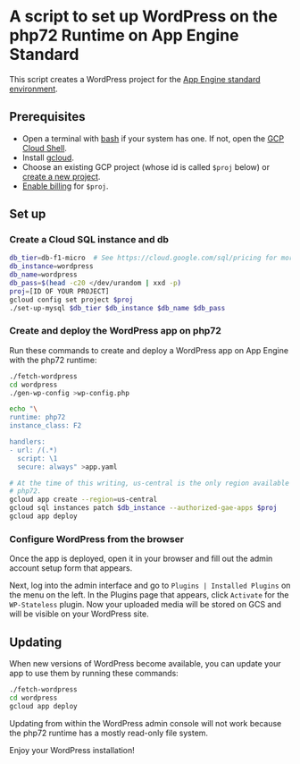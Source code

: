 # A script to set up WordPress on the php72 Runtime on App Engine Standard

This script creates a WordPress project for the
[App Engine standard environment][appengine-standard].

## Prerequisites

* Open a terminal with [bash][bash] if your system has one. If not, open the [GCP Cloud Shell][cloudshell].
* Install [gcloud][gcloud].
* Choose an existing GCP project (whose id is called `$proj` below) or [create a new project][create-project].
* [Enable billing][enable-billing] for `$proj`.

## Set up

### Create a Cloud SQL instance and db
```sh
db_tier=db-f1-micro  # See https://cloud.google.com/sql/pricing for more choices
db_instance=wordpress
db_name=wordpress
db_pass=$(head -c20 </dev/urandom | xxd -p)
proj=[ID OF YOUR PROJECT]
gcloud config set project $proj
./set-up-mysql $db_tier $db_instance $db_name $db_pass
```

### Create and deploy the WordPress app on php72
Run these commands to create and deploy a WordPress app on App Engine with the php72
runtime:
```sh
./fetch-wordpress
cd wordpress
./gen-wp-config >wp-config.php

echo "\
runtime: php72
instance_class: F2

handlers:
- url: /(.*)
  script: \1
  secure: always" >app.yaml

# At the time of this writing, us-central is the only region available for
# php72.
gcloud app create --region=us-central
gcloud sql instances patch $db_instance --authorized-gae-apps $proj
gcloud app deploy
```

### Configure WordPress from the browser
Once the app is deployed, open it in your browser and fill out the admin
account setup form that appears.

Next, log into the admin interface and go to `Plugins | Installed
Plugins` on the menu on the left. In the Plugins page that appears, click
`Activate` for the `WP-Stateless` plugin. Now your uploaded media will be stored on
GCS and will be visible on your WordPress site.

## Updating
When new versions of WordPress become available, you can update your app to use them
by running these commands:
```sh
./fetch-wordpress
cd wordpress
gcloud app deploy
```
Updating from within the WordPress admin console will not work because the php72
runtime has a mostly read-only file system.

Enjoy your WordPress installation!

[appengine-standard]: https://cloud.google.com/appengine/docs/standard
[bash]: https://www.gnu.org/software/bash/
[cloudshell]: https://cloud.google.com/shell/docs/quickstart
[create-project]: https://cloud.google.com/resource-manager/docs/creating-managing-projects
[enable-billing]: https://cloud.google.com/billing/docs/how-to/modify-project
[gcloud]: https://cloud.google.com/sdk/downloads
[wsl]: https://docs.microsoft.com/en-us/windows/wsl/install-win10
